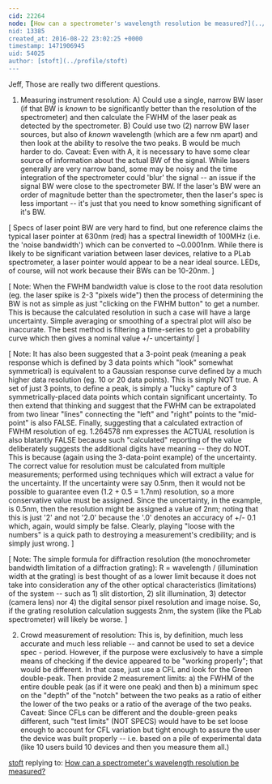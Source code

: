 ```yaml
---
cid: 22264
node: [How can a spectrometer's wavelength resolution be measured?](../notes/warren/08-22-2016/how-can-a-spectrometer-s-wavelength-resolution-be-measured)
nid: 13385
created_at: 2016-08-22 23:02:25 +0000
timestamp: 1471906945
uid: 54025
author: [stoft](../profile/stoft)
---
```


Jeff, Those are really two different questions.

1) Measuring instrument resolution: A) Could use a single, narrow BW laser (if that BW is _known_ to be significantly better than the resolution of the spectrometer) and then calculate the FWHM of the laser peak as detected by the spectrometer. B) Could use two (2) narrow BW laser sources, but also of _known_ wavelength (which are a few nm apart) and then look at the ability to resolve the two peaks. B would be much harder to do. Caveat: Even with A, it is necessary to have some clear source of information about the actual BW of the signal. While lasers generally are very narrow band, some may be noisy and the time integration of the spectrometer could 'blur' the signal -- an issue if the signal BW were close to the spectrometer BW. If the laser's BW were an order of magnitude better than the spectrometer, then the laser's spec is less important -- it's just that you need to know something significant of it's BW.

[ Specs of laser point BW are very hard to find, but one reference claims the typical laser pointer at 630nm (red) has a spectral linewidth of 100MHz (i.e. the 'noise bandwidth') which can be converted to ~0.0001nm. While there is likely to be significant variation between laser devices, relative to a PLab spectrometer, a laser pointer would appear to be a near ideal source. LEDs, of course, will not work because their BWs can be 10-20nm. ]

[ Note: When the FWHM bandwidth value is close to the root data resolution (eg. the laser spike is 2-3 "pixels wide") then the process of determining the BW is not as simple as just "clicking on the FWHM button" to get a number. This is because the calculated resolution in such a case will have a large uncertainty. Simple averaging or smoothing of a spectral plot will also be inaccurate. The best method is filtering a time-series to get a probability curve which then gives a nominal value +/- uncertainty/ ]

[ Note: It has also been suggested that a 3-point peak (meaning a peak response which is defined by 3 data points which "look" somewhat symmetrical) is equivalent to a Gaussian response curve defined by a much higher data resolution (eg. 10 or 20 data points). This is simply NOT true. A set of just 3 points, to define a peak, is simply a "lucky" capture of 3 symmetrically-placed data points which contain significant uncertainty. To then extend that thinking and suggest that the FWHM can be extrapolated from two linear "lines" connecting the "left" and "right" points to the "mid-point" is also FALSE. Finally, suggesting that a calculated extraction of FWHM resolution of eg. 1.264578 nm expresses the ACTUAL resolution is also blatantly FALSE because such "calculated" reporting of the value deliberately suggests the additional digits have meaning -- they do NOT. This is because (again using the 3-data-point example) of the uncertainty. The correct value for resolution must be calculated from multiple measurements; performed using techniques which will extract a value for the uncertainty. If the uncertainty were say 0.5nm, then it would not be possible to guarantee even (1.2 + 0.5 = 1.7nm) resolution, so a more conservative value must be assigned. Since the uncertainty, in the example, is 0.5nm, then the resolution might be assigned a value of 2nm; noting that this is just '2' and not '2.0' because the '.0' denotes an accuracy of +/- 0.1 which, again, would simply be false. Clearly, playing "loose with the numbers" is a quick path to destroying a measurement's credibility; and is simply just wrong. ]

[ Note: The simple formula for diffraction resolution (the monochrometer bandwidth limitation of a diffraction grating): R = wavelength / (illumination width at the grating) is best thought of as a lower limit because it does not take into consideration any of the other optical characteristics (limitations) of the system -- such as 1) slit distortion, 2) slit illumination, 3) detector (camera lens) nor 4) the digital sensor pixel resolution and image noise. So, if the grating resolution calculation suggests 2nm, the system (like the PLab spectrometer) will likely be worse. ]

2) Crowd measurement of resolution: This is, by definition, much less accurate and much less reliable -- and cannot be used to set a device spec - period. However, if the purpose were exclusively to have a simple means of checking if the device appeared to be "working properly"; that would be different. In that case, just use a CFL and look for the Green double-peak. Then provide 2 measurement limits: a) the FWHM of the entire double peak (as if it were one peak) and then b) a minimum spec on the "depth" of the "notch" between the two peaks as a ratio of either the lower of the two peaks or a ratio of the average of the two peaks. Caveat: Since CFLs can be different and the double-green peaks different, such "test limits" (NOT SPECS) would have to be set loose enough to account for CFL variation but tight enough to assure the user the device was built properly -- i.e. based on a pile of experimental data (like 10 users build 10 devices and then you measure them all.)


[stoft](../profile/stoft) replying to: [How can a spectrometer's wavelength resolution be measured?](../notes/warren/08-22-2016/how-can-a-spectrometer-s-wavelength-resolution-be-measured)

